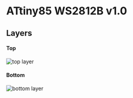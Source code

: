 # ATtiny85 WS2812B v1.0

## Layers

#### Top

![top layer](/EAGLE/v1/attiny85-ws2812b-v2-top.png?raw=true "TOP Layer")

#### Bottom

![bottom layer](/EAGLE/v1/attiny85-ws2812b-v2-bottom.png?raw=true "BOTTOM Layer")
